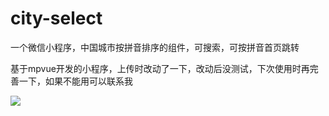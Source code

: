 # city-select
一个微信小程序，中国城市按拼音排序的组件，可搜索，可按拼音首页跳转

基于mpvue开发的小程序，上传时改动了一下，改动后没测试，下次使用时再完善一下，如果不能用可以联系我

![](https://user-gold-cdn.xitu.io/2019/5/16/16abf852ef9aef91?w=321&h=569&f=png&s=36459)
